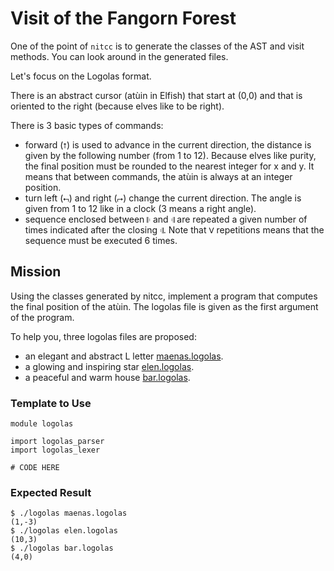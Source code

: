 # Visit of the Fangorn Forest

One of the point of `nitcc` is to generate the classes of the AST and visit methods.
You can look around in the generated files.

Let's focus on the Logolas format.

There is an abstract cursor (atùin in Elfish) that start at (0,0) and that is oriented to the right (because elves like to be right).

There is 3 basic types of commands:

* forward (`⭡`) is used to advance in the current direction, the distance is given by the following number (from 1 to 12).
  Because elves like purity, the final position must be rounded to the nearest integer for x and y. It means that between commands, the atùin is always at an integer position.
* turn left (`⮢`) and right (`⮣`) change the current direction.
  The angle is given from 1 to 12 like in a clock (3 means a right angle).
* sequence enclosed between `𝄆` and `𝄇` are repeated a given number of times indicated after the closing `𝄇`.
  Note that `Ⅴ` repetitions means that the sequence must be executed 6 times.

## Mission

Using the classes generated by nitcc, implement a program that computes the final position of the atùin. The logolas file is given as the first argument of the program.

To help you, three logolas files are proposed:

* an elegant and abstract L letter [maenas.logolas](maenas.logolas).
* a glowing and inspiring star [elen.logolas](elen.logolas).
* a peaceful and warm house [bar.logolas](bar.logolas).

### Template to Use

~~~nit
module logolas

import logolas_parser
import logolas_lexer

# CODE HERE
~~~

### Expected Result

~~~
$ ./logolas maenas.logolas
(1,-3)
$ ./logolas elen.logolas
(10,3)
$ ./logolas bar.logolas
(4,0)
~~~
